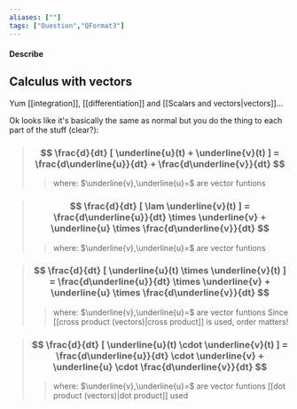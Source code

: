 ```yaml
---
aliases: [""]
tags: ["Question","QFormat3"]
---
```


#### Describe
## Calculus with vectors
Yum [[integration]], [[differentiation]] and [[Scalars and vectors|vectors]]...

Ok looks like it's basically the same as normal but you do the thing to each part of the stuff (clear?):

> ### $$ \frac{d}{dt} [ \underline{u}(t) + \underline{v}(t) ] = \frac{d\underline{u}}{dt} + \frac{d\underline{v}}{dt}  $$ 
>> where:
>> $\underline{v},\underline{u}=$ are vector funtions

> ### $$ \frac{d}{dt} [ \lam \underline{v}(t) ] = \frac{d\underline{u}}{dt} \times \underline{v} + \underline{u} \times \frac{d\underline{v}}{dt}  $$ 
>> where:
>> $\underline{v},\underline{u}=$ are vector funtions

> ### $$ \frac{d}{dt} [ \underline{u}(t) \times \underline{v}(t) ] = \frac{d\underline{u}}{dt} \times \underline{v} + \underline{u} \times \frac{d\underline{v}}{dt}  $$ 
>> where:
>> $\underline{v},\underline{u}=$ are vector funtions
>> Since [[cross product (vectors)|cross product]] is used, order matters!


> ### $$ \frac{d}{dt} [ \underline{u}(t) \cdot \underline{v}(t) ] = \frac{d\underline{u}}{dt} \cdot \underline{v} + \underline{u} \cdot \frac{d\underline{v}}{dt}  $$ 
>> where:
>> $\underline{v},\underline{u}=$ are vector funtions
>> [[dot product (vectors)|dot product]] used
